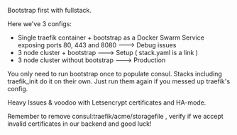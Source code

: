 Bootstrap first with fullstack.

Here we've 3 configs:
  - Single traefik container + bootstrap as a Docker Swarm Service exposing ports 80, 443 and 8080 ---> Debug issues
  - 3 node cluster + bootstrap ---> Setup ( stack.yaml is a link )
  - 3 node cluster without bootstrap ---> Production

You only need to run bootstrap once to populate consul. Stacks including traefik_init do it on their own. Just run them again if you messed up traefik's config.

Heavy Issues & voodoo with Letsencrypt certificates and HA-mode.

Remember to remove consul:traefik/acme/storagefile , verify if we accept invalid certificates in our backend and good luck!
